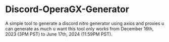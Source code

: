# Discord-OperaGX-Generator
A simple tool to generate a discord nitro generator using axios and proxies u can generate as much u want this tool only works from December 16th, 2023 (3PM PST) to June 17th, 2024 (11:59PM PST).
